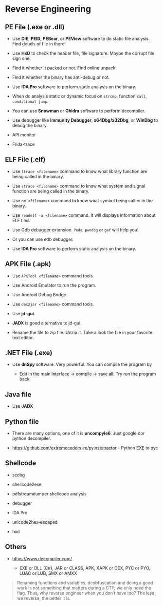 # Reverse Engineering

## PE File (.exe or .dll)

- Use **DIE**, **PEID**, **PEBear**, or **PEView** software to do static file analysis. Find details of file in there!

- Use **HxD** to check the header file, file signature. Maybe the corrupt file sign one.

- Find it whether it packed or not. Find online unpack.

- Find it whether the binary has anti-debug or not.

- Use **IDA Pro** software to perform static analysis on the binary.

- When do analysis static or dynamic focus on `strcmp`, function `call`, `conditional jump`.

- You can use **Snowman** or **Ghidra** software  to perform decompiler.

- Use debugger like **Immunity Debugger**, **x64Dbg/x32Dbg**, or **WinDbg** to debug the binary.  

- API monitor

- Frida-trace

## ELF File (.elf)

- Use `ltrace <filename>` command to know what library function are being called in the binary.

- Use `strace <filename>` command to know what system and signal function are being called in the binary.

- Use `nm <filename>` command to know what symbol being called in the binary.

- Use `readelf -a <filename>`  command. It will displays information about ELF files.

- Use Gdb debugger extension. `Peda`, `pwndbg` or `gef` will help you!.

- Or you can use edb debugger.

- Use **IDA Pro** software to perform static analysis on the binary.

## APK File (.apk)

- Use `APKTool <filename>` command tools.

- Use Android Emulator to run the program.

- Use Android Debug Bridge.

- Use `dex2jar <filename>` command tools.

- Use **jd-gui**. 

- **JADX** is good alternative to jd-gui.

- Rename the file to zip file. Unzip it. Take a look the file in your favorite text editor.

## .NET File (.exe)

- Use **dnSpy** software. Very powerful. You can compile the program by

  - Edit in the main interface -> compile -> save all. Try run the program back!

## Java file

- Use **JADX**

## Python file

- There are many options, one of it is **uncompyle6**. Just google dor python decompiler.

- <https://github.com/extremecoders-re/pyinstxtractor> - Python EXE to pyc

## Shellcode

- scdbg

- shellcode2exe

- pdfstreamdumper shellcode analysis

- debugger

- IDA Pro

- unicode2hex-escaped

- hxd

## Others

- <https://www.decompiler.com/>

    - EXE or DLL (C#), JAR or CLASS, APK, XAPK or DEX, PYC or PYO, LUAC or LUB, SMX or AMXX

> Renaming functions and variables, deobfuscation and doing a good work is not something that matters during a CTF; we only need the flag. Thus, why reverse engineer when you don’t have too? The less we reverse, the better it is.